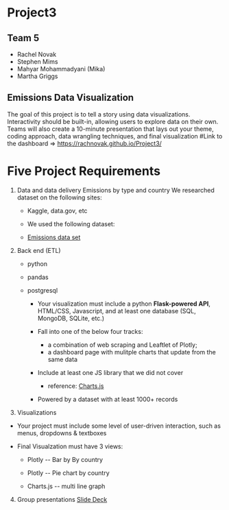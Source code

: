# Project3

## Team 5
* Rachel Novak
* Stephen Mims
* Mahyar Mohammadyani (Mika)
* Martha Griggs


## Emissions Data Visualization
The goal of this project is to tell a story using data visualizations.
Interactivity should be built-in, allowing users to explore data on their own.
Teams will also create a 10-minute presentation that lays out your theme, coding approach, data wrangling techniques, and final visualization
#Link to the dashboard => https://rachnovak.github.io/Project3/

# Five Project Requirements

1. Data and data delivery
Emissions by type and country
We researched dataset on the following sites:

   * Kaggle, data.gov, etc

   * We used the following dataset:

   * [Emissions data set](https://zenodo.org/record/7215364#.ZDSrF3bMJD9)

2. Back end (ETL)

   - python

   - pandas

   - postgresql

     * Your visualization must include a python **Flask-powered API**, HTML/CSS, Javascript, and at least one database (SQL, MongoDB, SQLite, etc.)


      * Fall into one of the below four tracks:
          - a combination of web scraping and Leaftlet of Plotly; 
          - a dashboard page with mulitple charts that update from the same data

       * Include at least one JS library that we did not cover 
          - reference: [Charts.js](chartsjs.org/docs.latest/) 

       * Powered by a dataset with at least 1000+ records

3. Visualizations
  * Your project must include some level of user-driven interaction, such as menus, dropdowns & textboxes 


   * Final Visualzation must have 3 views: 

      * Plotly -- Bar by By country

      * Plotly -- Pie chart by country

      * Charts.js -- multi line graph 

4. Group presentations
[Slide Deck](https://docs.google.com/presentation/d/1gvJH5lXP84PoBj8aWUbTHneHJ4zMz_GsvPyWdCW3bXs/edit?usp=sharing)
